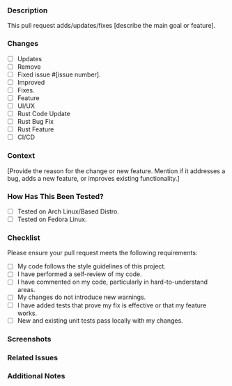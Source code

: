 ### Description

<!-- Provide a concise description of the changes made in this pull request. -->
This pull request adds/updates/fixes [describe the main goal or feature].

### Changes
- [ ] Updates <!-- Added/updated scripts or configurations or others -->
- [ ] Remove <!-- Bad Script/Code or others-->
- [ ] Fixed issue #[issue number].
- [ ] Improved <!-- optimized existing functionality -->
- [ ] Fixes. <!-- Fixes Scripts/Other -->
- [ ] Feature <!-- Added -->
- [ ] UI/UX <!-- Enhancement -->
- [ ] Rust Code Update <!-- Updated or improved Rust-related code -->
- [ ] Rust Bug Fix <!-- Fixed Rust-related issues -->
- [ ] Rust Feature <!-- Added a new Rust-based feature -->
- [ ] CI/CD <!-- Changes related to GitHub Actions, workflows, or automation -->

### Context

<!-- Why is this change necessary? What problem does it solve or what new feature does it add? -->
[Provide the reason for the change or new feature. Mention if it addresses a bug, adds a new feature, or improves existing functionality.]

### How Has This Been Tested?

<!-- Describe the steps you followed to test the changes. If applicable, mention the specific environment where the testing took place. -->
- [ ] Tested on Arch Linux/Based Distro.
- [ ] Tested on Fedora Linux.

### Checklist

Please ensure your pull request meets the following requirements:

- [ ] My code follows the style guidelines of this project.
- [ ] I have performed a self-review of my code.
- [ ] I have commented on my code, particularly in hard-to-understand areas.
- [ ] My changes do not introduce new warnings.
- [ ] I have added tests that prove my fix is effective or that my feature works.
- [ ] New and existing unit tests pass locally with my changes.

### Screenshots 

<!-- Add any screenshots to help explain your changes or to demonstrate the new feature. -->

### Related Issues

<!-- If this PR fixes an issue, include the relevant issue number here (e.g., "Fixes #123") -->

### Additional Notes

<!-- Add any other context, technical details, or considerations you'd like to share. -->

